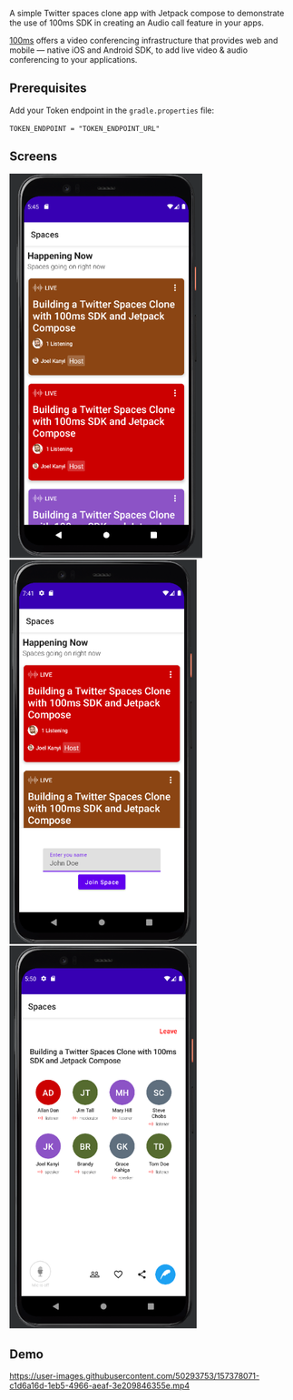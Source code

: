 A simple Twitter spaces clone app with Jetpack compose to demonstrate the use of 100ms SDK in creating an Audio call feature in your apps.

[100ms](100ms.live/) offers a video conferencing infrastructure that provides web and mobile — native iOS and Android SDK, to add live video & audio conferencing to your applications.

## Prerequisites

Add your Token endpoint in the `gradle.properties` file:

`TOKEN_ENDPOINT = "TOKEN_ENDPOINT_URL"`

## Screens
<img src="screens/spaces.png" width="340"/> <img src="screens/input-name.png" width="330"/> <img src="screens/space-room.png" width="330"/>

## Demo
https://user-images.githubusercontent.com/50293753/157378071-c1d6a16d-1eb5-4966-aeaf-3e209846355e.mp4
